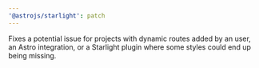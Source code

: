 ```yaml
---
'@astrojs/starlight': patch
---
```


Fixes a potential issue for projects with dynamic routes added by an user, an Astro integration, or a Starlight plugin where some styles could end up being missing.
